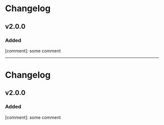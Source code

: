 # Changelog

## v2.0.0

### Added

[comment]: some comment

[#10]: Deadlink
-----
# Changelog

## v2.0.0

### Added

[comment]: some comment
